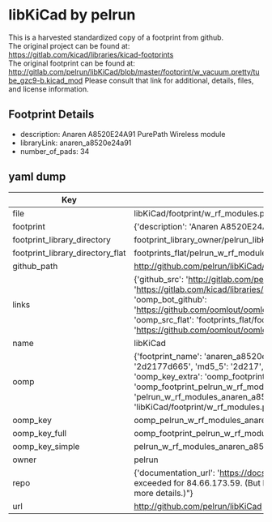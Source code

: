 # libKiCad by pelrun  
This is a harvested standardized copy of a footprint from github.  
The original project can be found at:  
https://gitlab.com/kicad/libraries/kicad-footprints  
The original footprint can be found at:
http://gitlab.com/pelrun/libKiCad/blob/master/footprint/w_vacuum.pretty/tube_gzc9-b.kicad_mod
Please consult that link for additional, details, files, and license information.  
## Footprint Details
* description: Anaren A8520E24A91 PurePath Wireless module  
* libraryLink: anaren_a8520e24a91  
* number_of_pads: 34  
## yaml dump  
| Key | Value |  
| --- | --- |  
| file | libKiCad/footprint/w_rf_modules.pretty/anaren_a8520e24a91.kicad_mod |  
| footprint | {'description': 'Anaren A8520E24A91 PurePath Wireless module', 'libraryLink': 'anaren_a8520e24a91', 'number_of_pads': 34} |  
| footprint_library_directory | footprint_library_owner/pelrun_libKiCad |  
| footprint_library_directory_flat | footprints_flat/pelrun_w_rf_modules_anaren_a8520e24a91/working |  
| github_path | http://github.com/pelrun/libKiCad/blob/master/footprint/w_rf_modules.pretty/anaren_a8520e24a91.kicad_mod |  
| links | {'github_src': 'http://gitlab.com/pelrun/libKiCad/blob/master/footprint/w_vacuum.pretty/tube_gzc9-b.kicad_mod', 'github_src_repo': 'https://gitlab.com/kicad/libraries/kicad-footprints', 'oomp_bot': 'footprints/pelrun_w_rf_modules_anaren_a8520e24a91/working', 'oomp_bot_github': 'https://github.com/oomlout/oomlout_oomp_footprint_bot/tree/main/footprints/pelrun_w_rf_modules_anaren_a8520e24a91/working', 'oomp_src_flat': 'footprints_flat/footprints_flat/pelrun_w_rf_modules_anaren_a8520e24a91/working', 'oomp_src_flat_github': 'https://github.com/oomlout/oomlout_oomp_footprint_src/tree/main/footprints_flat/pelrun_w_rf_modules_anaren_a8520e24a91/working'} |  
| name | libKiCad |  
| oomp | {'footprint_name': 'anaren_a8520e24a91', 'library_name': 'w_rf_modules', 'md5': '2d2177d665280294bdca10087c2e4c27', 'md5_10': '2d2177d665', 'md5_5': '2d217', 'md5_6': '2d2177', 'oomp_key': 'oomp_pelrun_w_rf_modules_anaren_a8520e24a91', 'oomp_key_extra': 'oomp_footprint_pelrun_w_rf_modules_anaren_a8520e24a91', 'oomp_key_full': 'oomp_footprint_pelrun_w_rf_modules_anaren_a8520e24a91_2d2177', 'oomp_key_simple': 'pelrun_w_rf_modules_anaren_a8520e24a91', 'original_filename': 'libKiCad/footprint/w_rf_modules.pretty/anaren_a8520e24a91.kicad_mod', 'owner_name': 'pelrun'} |  
| oomp_key | oomp_pelrun_w_rf_modules_anaren_a8520e24a91 |  
| oomp_key_full | oomp_footprint_pelrun_w_rf_modules_anaren_a8520e24a91 |  
| oomp_key_simple | pelrun_w_rf_modules_anaren_a8520e24a91 |  
| owner | pelrun |  
| repo | {'documentation_url': 'https://docs.github.com/rest/overview/resources-in-the-rest-api#rate-limiting', 'message': "API rate limit exceeded for 84.66.173.59. (But here's the good news: Authenticated requests get a higher rate limit. Check out the documentation for more details.)"} |  
| url | http://github.com/pelrun/libKiCad |  


